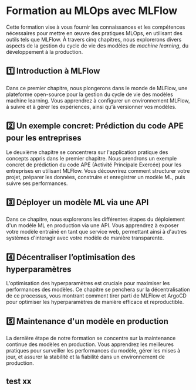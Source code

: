 # Formation au MLOps avec MLFlow

Cette formation vise à vous fournir les connaissances et les compétences nécessaires pour mettre en œuvre des pratiques MLOps, en utilisant des outils tels que MLFlow. À travers cinq chapitres, nous explorerons divers aspects de la gestion du cycle de vie des modèles de *machine learning*, du développement à la production.

## 1️⃣ Introduction à MLFlow

Dans ce premier chapitre, nous plongerons dans le monde de MLFlow, une plateforme open-source pour la gestion du cycle de vie des modèles machine learning. Vous apprendrez à configurer un environnement MLFlow, à suivre et à gérer les expériences, ainsi qu'à versionner vos modèles. 

## 2️⃣ Un exemple concret: Prédiction du code APE pour les entreprises

Le deuxième chapitre se concentrera sur l'application pratique des concepts appris dans le premier chapitre. Nous prendrons un exemple concret de prédiction du code APE (Activité Principale Exercée) pour les entreprises en utilisant MLFlow. Vous découvrirez comment structurer votre projet, préparer les données, construire et enregistrer un modèle ML, puis suivre ses performances.

## 3️⃣ Déployer un modèle ML via une API

Dans ce chapitre, nous explorerons les différentes étapes du déploiement d'un modèle ML en production via une API. Vous apprendrez à exposer votre modèle entraîné en tant que service web, permettant ainsi à d'autres systèmes d'interagir avec votre modèle de manière transparente.

## 4️⃣ Décentraliser l’optimisation des hyperparamètres

L'optimisation des hyperparamètres est cruciale pour maximiser les performances des modèles. Ce chapitre se penchera sur la décentralisation de ce processus, vous montrant comment tirer parti de MLFlow et ArgoCD pour optimiser les hyperparamètres de manière efficace et reproductible.

## 5️⃣ Maintenance d'un modèle en production

La dernière étape de notre formation se concentre sur la maintenance continue des modèles en production. Vous apprendrez les meilleures pratiques pour surveiller les performances du modèle, gérer les mises à jour, et assurer la stabilité et la fiabilité dans un environnement de production.

## test xx
